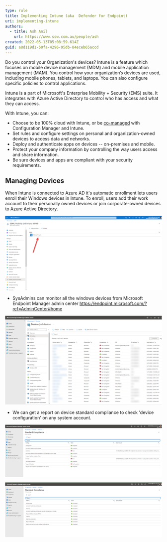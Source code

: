 ```yaml
---
type: rule
title: Implementing Intune (aka  Defender for Endpoint)
uri: implementing-intune
authors:
  - title: Ash Anil
    url: https://www.ssw.com.au/people/ash
created: 2022-05-13T05:08:59.614Z
guid: a8d119d1-50fa-4296-95db-84eceb65accd
---
```

Do you control your  Organization's devices? Intune is a feature which focuses on mobile device management (MDM) and mobile application management (MAM). You control how your organization’s devices are used, including mobile phones, tablets, and laptops. You can also configure specific policies to control applications. 

Intune is a part of Microsoft's Enterprise Mobility + Security (EMS) suite. It integrates with Azure Active Directory to control who has access and what they can access.

<!--StartFragment-->

With Intune, you can:

* Choose to be 100% cloud with Intune, or be [co-managed](https://docs.microsoft.com/en-us/configmgr/comanage/overview) with Configuration Manager and Intune.
* Set rules and configure settings on personal and organization-owned devices to access data and networks.
* Deploy and authenticate apps on devices -- on-premises and mobile.
* Protect your company information by controlling the way users access and share information.
* Be sure devices and apps are compliant with your security requirements.

<!--EndFragment-->

## Managing Devices

When Intune is connected to Azure AD it's automatic enrollment lets users enroll their Windows devices in Intune. To enroll, users add their work account to their personally owned devices or join corporate-owned devices to Azure Active Directory. 

![Figure: Intune connected to AAD](intune_aad.png)

* SysAdmins can monitor all the windows devices from Microsoft Endpoint Manager admin center <https://endpoint.microsoft.com/?ref=AdminCenter#home>

![Figure: Devices managed by Intune](devices_intunes.png)

* We can get a report on device standard compliance to check 'device configuration' on any system account. 

![Bad Example - Errors in compliance check](bad_example_compliance.png)

![Good Example - Successfully Compliant device](good_example_compliance.png)